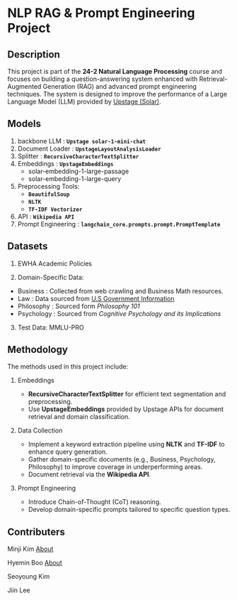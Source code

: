 # NLP RAG & Prompt Engineering Project

## Description

This project is part of the **24-2 Natural Language Processing** course and focuses on building a question-answering system enhanced with Retrieval-Augmented Generation (RAG) and advanced prompt engineering techniques. The system is designed to improve the performance of a Large Language Model (LLM) provided by [Upstage (Solar)](https://www.upstage.ai).  

## Models
1. backbone LLM : **`Upstage solar-1-mini-chat`**
2. Document Loader : **`UpstageLayoutAnalysisLoader`**
3. Splitter : **`RecursiveCharacterTextSplitter`**
4. Embeddings : **`UpstageEmbeddings`**
   - solar-embedding-1-large-passage
   - solar-embedding-1-large-query
5. Preprocessing Tools:
   - **`BeautifulSoup`**
   - **`NLTK`**
   - **`TF-IDF Vectorizer`**
6. API : **`Wikipedia API`**
7. Prompt Engineering : **`langchain_core.prompts.prompt.PromptTemplate`**

## Datasets
1. EWHA Academic Policies
   
2. Domain-Specific Data:
 - Business : Collected from web crawling and Business Math resources.
 - Law : Data sourced from [U.S Government Information](congress.gov)
 - Philosophy : Sourced form *Philosophy 101*
 - Psychology : Sourced from *Cognitive Psychology and its Implications*
   
3. Test Data: MMLU-PRO



## Methodology

The methods used in this project include:

1. Embeddings
   - **RecursiveCharacterTextSplitter** for efficient text segmentation and preprocessing.
   - Use **UpstageEmbeddings** provided by Upstage APIs for document retrieval and domain classification.
     
3. Data Collection
   - Implement a keyword extraction pipeline using **NLTK** and **TF-IDF** to enhance query generation.
   - Gather domain-specific documents (e.g., Business, Psychology, Philosophy) to improve coverage in underperforming areas.
   - Document retrieval via the **Wikipedia API**.

4. Prompt Engineering
   - Introduce Chain-of-Thought (CoT) reasoning.
   - Develop domain-specific prompts tailored to specific question types.






  
## Contributers

Minji Kim  [About](https://github.com/Janice0381)

Hyemin Boo  [About](https://github.com/hyeminboo)

Seoyoung Kim

Jiin Lee
